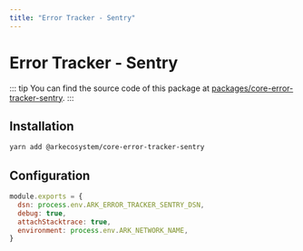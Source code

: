 ```yaml
---
title: "Error Tracker - Sentry"
---
```


# Error Tracker - Sentry

::: tip
You can find the source code of this package at [packages/core-error-tracker-sentry](https://github.com/ArkEcosystem/core/tree/develop/packages/core-error-tracker-sentry).
:::

## Installation

```bash
yarn add @arkecosystem/core-error-tracker-sentry
```

## Configuration

```js
module.exports = {
  dsn: process.env.ARK_ERROR_TRACKER_SENTRY_DSN,
  debug: true,
  attachStacktrace: true,
  environment: process.env.ARK_NETWORK_NAME,
}
```
